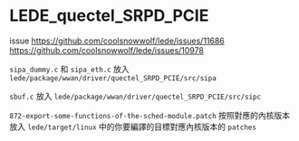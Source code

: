 # LEDE_quectel_SRPD_PCIE

issue  https://github.com/coolsnowwolf/lede/issues/11686
       https://github.com/coolsnowwolf/lede/issues/10978

`sipa_dummy.c` 和 `sipa_eth.c` 放入 `lede/package/wwan/driver/quectel_SRPD_PCIE/src/sipa`

`sbuf.c` 放入 `lede/package/wwan/driver/quectel_SRPD_PCIE/src/sipc`

`872-export-some-functions-of-the-sched-module.patch` 按照對應的內核版本放入 `lede/target/linux` 中的你要編譯的目標對應內核版本的 `patches`
